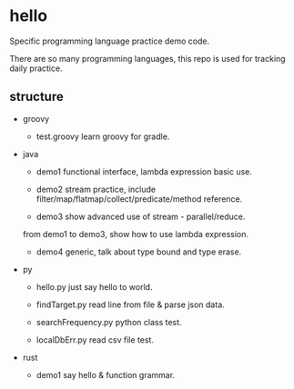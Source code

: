 # hello

Specific programming language practice demo code.

There are so many programming languages, this repo is used for tracking daily practice.

## structure

- groovy

  - test.groovy learn groovy for gradle.

- java
  
  - demo1 functional interface, lambda expression basic use.
  
  - demo2 stream practice, include filter/map/flatmap/collect/predicate/method reference.
  
  - demo3 show advanced use of stream - parallel/reduce.

  from demo1 to demo3, show how to use lambda expression.

  - demo4 generic, talk about type bound and type erase.

- py
  
  - hello.py just say hello to world.
  
  - findTarget.py read line from file & parse json data.

  - searchFrequency.py python class test.

  - localDbErr.py read csv file test.

- rust
  
  - demo1 say hello & function grammar.

